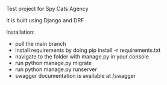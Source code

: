 Test project for Spy Cats Agency

It is built using Django and DRF

Installation:
- pull the main branch
- install requirements by doing pip install -r requirements.txt
- navigate to the folder with manage.py in your console
- run python manage.py migrate
- run python manage.py runserver
- swagger documentation is available at /swagger
